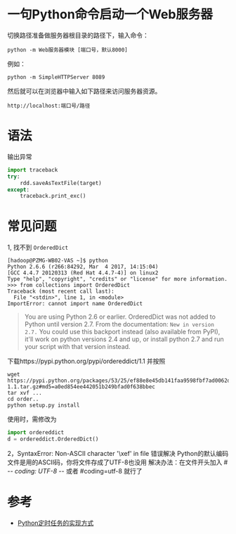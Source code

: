 
# 一句Python命令启动一个Web服务器

切换路径准备做服务器根目录的路径下，输入命令：

```shell
python -m Web服务器模块 [端口号，默认8000]
```

例如：

```shell
python -m SimpleHTTPServer 8089
```

然后就可以在浏览器中输入如下路径来访问服务器资源。

```
http://localhost:端口号/路径
```


# 语法
输出异常

```python
import traceback
try:
    rdd.saveAsTextFile(target)
except:
    traceback.print_exc()
```

# 常见问题

1, 找不到 `OrderedDict`

```
[hadoop@PZMG-WB02-VAS ~]$ python
Python 2.6.6 (r266:84292, Mar  4 2017, 14:15:04)
[GCC 4.4.7 20120313 (Red Hat 4.4.7-4)] on linux2
Type "help", "copyright", "credits" or "license" for more information.
>>> from collections import OrderedDict
Traceback (most recent call last):
  File "<stdin>", line 1, in <module>
ImportError: cannot import name OrderedDict
```

> You are using Python 2.6 or earlier. OrderedDict was not added to Python until version 2.7.
> From the documentation:
> `New in version 2.7.`
> You could use this backport instead (also available from PyPI), it'll work on python versions 2.4 and up, or install python 2.7 and run your script with that version instead.



下载https://pypi.python.org/pypi/ordereddict/1.1 并按照

```
wget https://pypi.python.org/packages/53/25/ef88e8e45db141faa9598fbf7ad0062df8f50f881a36ed6a0073e1572126/ordereddict-1.1.tar.gz#md5=a0ed854ee442051b249bfad0f638bbec
tar xvf ...
cd order..
python setup.py install
```

使用时，需修改为

```python
import ordereddict
d = ordereddict.OrderedDict()
```

2，SyntaxError: Non-ASCII character '\xef' in file 错误解决
Python的默认编码文件是用的ASCII码，你将文件存成了UTF-8也没用
解决办法：在文件开头加入 # -*- coding: UTF-8 -*-    或者 #coding=utf-8 就行了

# 参考
- [Python定时任务的实现方式](https://lz5z.com/Python%E5%AE%9A%E6%97%B6%E4%BB%BB%E5%8A%A1%E7%9A%84%E5%AE%9E%E7%8E%B0%E6%96%B9%E5%BC%8F/)
